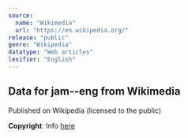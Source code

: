 ```yaml
---
source:
  name: "Wikimedia"
  url: "https://en.wikipedia.org/"
release: "public"
genre: "Wikipedia"
datatype: "Web articles"
lexifier: "English"
---
```


## Data for jam--eng from Wikimedia

Published on Wikipedia (licensed to the public)

**Copyright**: Info [here](https://en.wikipedia.org/wiki/Wikipedia:Copyrights)
